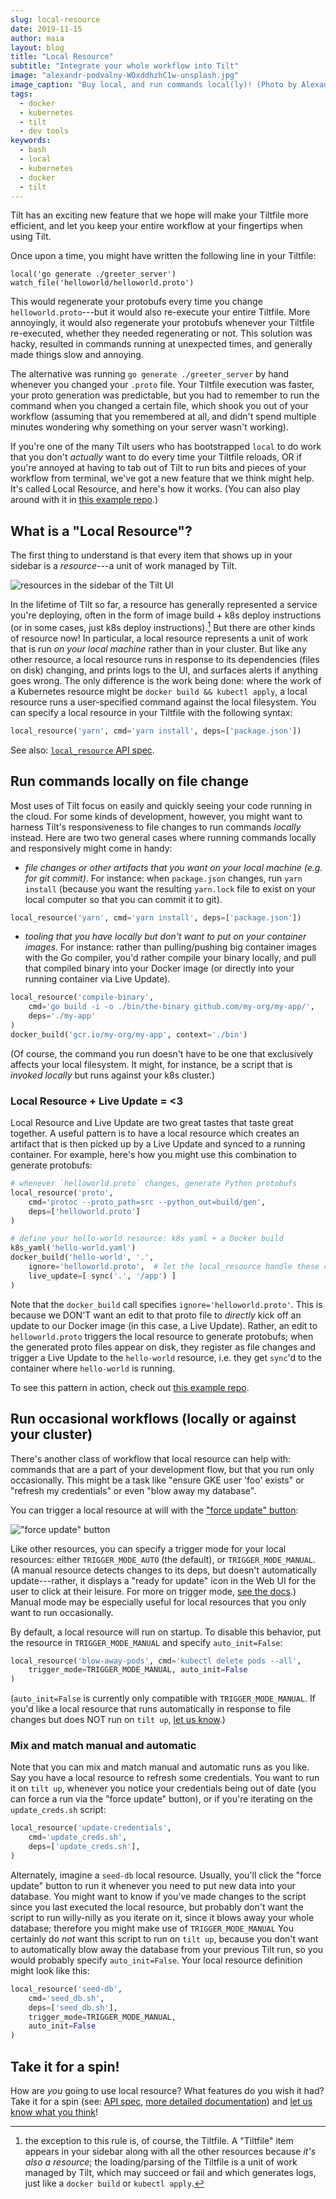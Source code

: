 ```yaml
---
slug: local-resource
date: 2019-11-15
author: maia
layout: blog
title: "Local Resource"
subtitle: "Integrate your whole workflow into Tilt"
image: "alexandr-podvalny-WOxddhzhC1w-unsplash.jpg"
image_caption: "Buy local, and run commands local(ly)! (Photo by Alexandr Podvalny on <a href='https://unsplash.com/photos/WOxddhzhC1w'>Unsplash</a>.)"
tags:
  - docker
  - kubernetes
  - tilt
  - dev tools
keywords:
  - bash
  - local
  - kubernetes
  - docker
  - tilt
---
```

Tilt has an exciting new feature that we hope will make your Tiltfile more efficient,
and let you keep your entire workflow at your fingertips when using Tilt.

Once upon a time, you might have written the following line in your Tiltfile:

```
local('go generate ./greeter_server')
watch_file('helloworld/helloworld.proto')
```

This would regenerate your protobufs every time you change `helloworld.proto`---but it would also re-execute your entire Tiltfile. More annoyingly, it would also regenerate your protobufs whenever your Tiltfile re-executed, whether they needed regenerating or not. This solution was hacky, resulted in commands running at unexpected times, and generally made things slow and annoying.

The alternative was running `go generate ./greeter_server` by hand whenever you changed your `.proto` file. Your Tiltfile execution was faster, your proto generation was predictable, but you had to remember to run the command when you changed a certain file, which shook you out of your workflow (assuming that you remembered at all, and didn't spend multiple minutes wondering why something on your server wasn't working).

If you're one of the many Tilt users who has bootstrapped `local` to do work that you don't _actually_ want to do every time your Tiltfile reloads, OR if you're annoyed at having to tab out of Tilt to run bits and pieces of your workflow from terminal, we've got a new feature that we think might help. It's called Local Resource, and here's how it works. (You can also play around with it in [this example repo](https://github.com/windmilleng/local_resource_example).)


## What is a "Local Resource"?

The first thing to understand is that every item that shows up in your sidebar is a _resource_---a unit of work managed by Tilt.

![resources in the sidebar of the Tilt UI](/assets/images/local-resource/resources-in-sidebar.png)

In the lifetime of Tilt so far, a resource has generally represented a service you're deploying, often in the form of image build + k8s deploy instructions (or in some cases, just k8s deploy instructions).[^1] But there are other kinds of resource now! In particular, a local resource represents a unit of work that is run _on your local machine_ rather than in your cluster. But like any other resource, a local resource runs in response to its dependencies (files on disk) changing, and prints logs to the UI, and surfaces alerts if anything goes wrong. The only difference is the work being done: where the work of a Kubernetes resource might be `docker build && kubectl apply`, a local resource runs a user-specified command against the local filesystem. You can specify a local resource in your Tiltfile with the following syntax:

```python
local_resource('yarn', cmd='yarn install', deps=['package.json'])
```

See also: [`local_resource` API spec](api.html#api.local_resource).

## Run commands locally on file change
Most uses of Tilt focus on easily and quickly seeing your code running in the cloud.
For some kinds of development, however, you might want to harness
Tilt's responsiveness to file changes to run commands _locally_ instead. Here are two
two general cases where running commands locally and responsively might come in handy:
- *file changes or other artifacts that you want on your local machine (e.g. for
git commit)*. For instance: when `package.json` changes, run `yarn install`
(because you want the resulting `yarn.lock` file to exist on your local computer
so that you can commit it to git).

```python
local_resource('yarn', cmd='yarn install', deps=['package.json'])
```
- *tooling that you have locally but don't want to put on your container images*.
For instance: rather than pulling/pushing big container images with the Go compiler,
you'd rather compile your binary locally, and pull that compiled binary into your Docker image
(or directly into your running container via Live Update).

```python
local_resource('compile-binary',
    cmd='go build -i -o ./bin/the-binary github.com/my-org/my-app/',
    deps='./my-app'
)
docker_build('gcr.io/my-org/my-app', context='./bin')
```

(Of course, the command you run doesn't have to be one that exclusively affects your
local filesystem. It might, for instance, be a script that is _invoked locally_
but runs against your k8s cluster.)

### Local Resource + Live Update = <3

Local Resource and Live Update are two great tastes that taste great together.
A useful pattern is to have a local resource which creates an artifact
that is then picked up by a Live Update and synced to a running container.
For example, here's how you might use this combination to generate protobufs:
```python
# whenever `helloworld.proto` changes, generate Python protobufs
local_resource('proto',
    cmd='protoc --proto_path=src --python_out=build/gen',
    deps=['helloworld.proto']
)

# define your hello-world resource: k8s yaml + a Docker build
k8s_yaml('hello-world.yaml')
docker_build('hello-world', '.',
    ignore='helloworld.proto',  # let the local_resource handle these changes
    live_update=[ sync('.', '/app') ]
)
```

Note that the `docker_build` call specifies `ignore='helloworld.proto'`. This is
because we DON'T want an edit to that proto file to _directly_ kick off an update to
our Docker image (in this case, a Live Update). Rather, an edit to `helloworld.proto`
triggers the local resource to generate protobufs; when the generated proto files appear
on disk, they register as file changes and trigger a Live Update to the `hello-world`
resource, i.e. they get `sync`'d to the container where `hello-world` is running.

To see this pattern in action, check out [this example repo](https://github.com/windmilleng/local_resource_example).

## Run occasional workflows (locally or against your cluster)

There's another class of workflow that local resource can help with: commands that
are a part of your development flow, but that you run only occasionally. This might
be a task like "ensure GKE user 'foo' exists" or "refresh my credentials" or even
"blow away my database".

You can trigger a local resource at will with the ["force update" button](https://blog.tilt.dev/2019/11/14/force-update.html):

!["force update" button](assets/img/force-update-button.png)

Like other resources, you can specify a trigger mode for your local resources:
either `TRIGGER_MODE_AUTO` (the default), or `TRIGGER_MODE_MANUAL`. (A manual
resource detects changes to its deps, but doesn't automatically update---rather,
it displays a "ready for update" icon in the Web UI for the user to click at their
leisure. For more on trigger mode, [see the docs](https://docs.tilt.dev/manual_update_control.html).)
Manual mode may be especially useful for local resources that you only want to run occasionally. 

By default, a local resource will run on startup. To disable this behavior, put the
resource in `TRIGGER_MODE_MANUAL` and specify `auto_init=False`:
```python
local_resource('blow-away-pods', cmd='kubectl delete pods --all',
    trigger_mode=TRIGGER_MODE_MANUAL, auto_init=False
)
```

(`auto_init=False` is currently only compatible with `TRIGGER_MODE_MANUAL`. If
you'd like a local resource that runs automatically in response to file changes
but does NOT run on `tilt up`, [let us know](https://tilt.dev/contact).)

### Mix and match manual and automatic
Note that you can mix and match manual and automatic runs as you like. Say you
have a local resource to refresh some credentials. You want to run it on `tilt up`,
whenever you notice your credentials being out of date (you can force a run via the
"force update" button), or if you're iterating on the `update_creds.sh` script:
```python
local_resource('update-credentials',
    cmd='update_creds.sh',
    deps=['update_creds.sh'],
)
```
Alternately, imagine a `seed-db` local resource. Usually, you'll click the "force update"
button to run it whenever you need to put new data into your database. You might want to
know if you've made changes to the script since you last executed the local resource, but
probably don't want the script to run willy-nilly as you iterate on it, since it blows
away your whole database; therefore you might make use of `TRIGGER_MODE_MANUAL` You certainly
do _not_ want this script to run on `tilt up`, because you don't want to automatically blow
away the database from your previous Tilt run, so you would probably specify `auto_init=False`.
Your local resource definition might look like this:
```python
local_resource('seed-db',
    cmd='seed_db.sh',
    deps=['seed_db.sh'],
    trigger_mode=TRIGGER_MODE_MANUAL,
    auto_init=False
)
```

## Take it for a spin!
How are _you_ going to use local resource? What features do you wish it had? Take
it for a spin (see: [API spec](http://tilt.dev/api.html#api.local_resource),
[more detailed documentation](http://tilt.dev/local_resource.html)) and
[let us know what you think](https://tilt.dev/contact)!

[^1]: the exception to this rule is, of course, the Tiltfile. A "Tiltfile" item
appears in your sidebar along with all the other resources because _it's also a
resource_; the loading/parsing of the Tiltfile is a unit of work managed by Tilt,
which may succeed or fail and which generates logs, just like a `docker build`
or `kubectl apply`.

